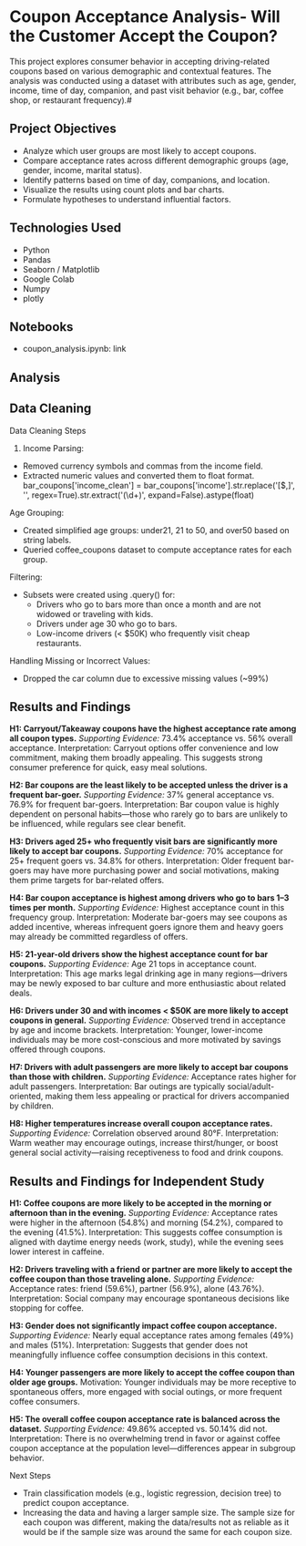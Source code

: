 # Coupon Acceptance Analysis- Will the Customer Accept the Coupon?
This project explores consumer behavior in accepting driving-related coupons based on various demographic and contextual features. The analysis was conducted using a dataset with attributes such as age, gender, income, time of day, companion, and past visit behavior (e.g., bar, coffee shop, or restaurant frequency).#

## Project Objectives
- Analyze which user groups are most likely to accept coupons.
- Compare acceptance rates across different demographic groups (age, gender, income, marital status).
- Identify patterns based on time of day, companions, and location.
- Visualize the results using count plots and bar charts.
- Formulate hypotheses to understand influential factors.

## Technologies Used
- Python
- Pandas
- Seaborn / Matplotlib
- Google Colab
- Numpy
- plotly

## Notebooks
- coupon_analysis.ipynb: link

## Analysis

## Data Cleaning 
Data Cleaning Steps

1. Income Parsing:
- Removed currency symbols and commas from the income field.
- Extracted numeric values and converted them to float format.
bar_coupons['income_clean'] = bar_coupons['income'].str.replace('[\$,]', '', regex=True).str.extract('(\d+)', expand=False).astype(float)

Age Grouping:
- Created simplified age groups: under21, 21 to 50, and over50 based on string labels.
- Queried coffee_coupons dataset to compute acceptance rates for each group.

Filtering:
- Subsets were created using .query() for:
  -   Drivers who go to bars more than once a month and are not widowed or traveling with kids.
  -   Drivers under age 30 who go to bars.
  -   Low-income drivers (< $50K) who frequently visit cheap restaurants.

Handling Missing or Incorrect Values:
- Dropped the car column due to excessive missing values (~99%)


## Results and Findings 
**H1: Carryout/Takeaway coupons have the highest acceptance rate among all coupon types.**
*Supporting Evidence:* 73.4% acceptance vs. 56% overall acceptance.
Interpretation: Carryout options offer convenience and low commitment, making them broadly appealing. This suggests strong consumer preference for quick, easy meal solutions.

**H2: Bar coupons are the least likely to be accepted unless the driver is a frequent bar-goer.**
*Supporting Evidence:* 37% general acceptance vs. 76.9% for frequent bar-goers.
Interpretation: Bar coupon value is highly dependent on personal habits—those who rarely go to bars are unlikely to be influenced, while regulars see clear benefit.

**H3: Drivers aged 25+ who frequently visit bars are significantly more likely to accept bar coupons.**
*Supporting Evidence:* 70% acceptance for 25+ frequent goers vs. 34.8% for others.
Interpretation: Older frequent bar-goers may have more purchasing power and social motivations, making them prime targets for bar-related offers.

**H4: Bar coupon acceptance is highest among drivers who go to bars 1–3 times per month.**
*Supporting Evidence:* Highest acceptance count in this frequency group.
Interpretation: Moderate bar-goers may see coupons as added incentive, whereas infrequent goers ignore them and heavy goers may already be committed regardless of offers.

**H5: 21-year-old drivers show the highest acceptance count for bar coupons.**
*Supporting Evidence:* Age 21 tops in acceptance count.
Interpretation: This age marks legal drinking age in many regions—drivers may be newly exposed to bar culture and more enthusiastic about related deals.

**H6: Drivers under 30 and with incomes < $50K are more likely to accept coupons in general.**
*Supporting Evidence:* Observed trend in acceptance by age and income brackets.
Interpretation: Younger, lower-income individuals may be more cost-conscious and more motivated by savings offered through coupons.

**H7: Drivers with adult passengers are more likely to accept bar coupons than those with children.**
*Supporting Evidence:* Acceptance rates higher for adult passengers.
Interpretation: Bar outings are typically social/adult-oriented, making them less appealing or practical for drivers accompanied by children.

**H8: Higher temperatures increase overall coupon acceptance rates.**
*Supporting Evidence:* Correlation observed around 80°F.
Interpretation: Warm weather may encourage outings, increase thirst/hunger, or boost general social activity—raising receptiveness to food and drink coupons.

## Results and Findings for Independent Study 

**H1: Coffee coupons are more likely to be accepted in the morning or afternoon than in the evening.**
*Supporting Evidence:* Acceptance rates were higher in the afternoon (54.8%) and morning (54.2%), compared to the evening (41.5%).
Interpretation: This suggests coffee consumption is aligned with daytime energy needs (work, study), while the evening sees lower interest in caffeine.

**H2: Drivers traveling with a friend or partner are more likely to accept the coffee coupon than those traveling alone.**
*Supporting Evidence:* Acceptance rates: friend (59.6%), partner (56.9%), alone (43.76%).
Interpretation: Social company may encourage spontaneous decisions like stopping for coffee.

**H3: Gender does not significantly impact coffee coupon acceptance.**
*Supporting Evidence:* Nearly equal acceptance rates among females (49%) and males (51%).
Interpretation: Suggests that gender does not meaningfully influence coffee consumption decisions in this context.

**H4: Younger passengers are more likely to accept the coffee coupon than older age groups.**
Motivation: Younger individuals may be more receptive to spontaneous offers, more engaged with social outings, or more frequent coffee consumers.

**H5: The overall coffee coupon acceptance rate is balanced across the dataset.**
*Supporting Evidence:* 49.86% accepted vs. 50.14% did not.
Interpretation: There is no overwhelming trend in favor or against coffee coupon acceptance at the population level—differences appear in subgroup behavior.

Next Steps
- Train classification models (e.g., logistic regression, decision tree) to predict coupon acceptance.
- Increasing the data and having a larger sample size. The sample size for each coupon was different, making the data/results not as reliable as it would be if the sample size was around the same for each coupon size. 







#
